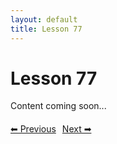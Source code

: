 ```yaml
---
layout: default
title: Lesson 77
---
```


# Lesson 77

Content coming soon...

<div style="margin-top: 20px;">
<a href="/docs/intermediate/Lessons/lesson_76.html" style="margin-right: 10px;">⬅ Previous</a><a href="/docs/intermediate/Lessons/lesson_78.html">Next ➡</a>
</div>
